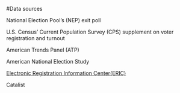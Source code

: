 #Data sources


National Election Pool’s (NEP) exit poll

U.S. Census’ Current Population Survey (CPS) supplement on voter registration and turnout

American Trends Panel (ATP)

American National Election Study


 [Electronic Registration Information Center(ERIC)](http://www.ericstates.org/)

Catalist
